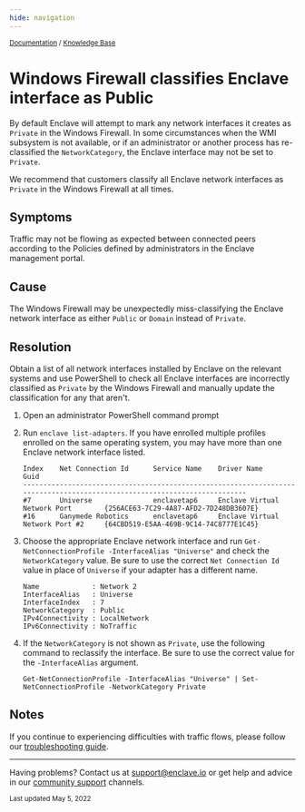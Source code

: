 ```yaml
---
hide: navigation
---
```


<small>[Documentation](/) / [Knowledge Base](/kb)</small>

# Windows Firewall classifies Enclave interface as Public

By default Enclave will attempt to mark any network interfaces it creates as `Private` in the Windows Firewall. In some circumstances when the WMI subsystem is not available, or if an administrator or another process has re-classified the `NetworkCategory`, the Enclave interface may not be set to `Private`.

We recommend that customers classify all Enclave network interfaces as `Private` in the Windows Firewall at all times.

## Symptoms

Traffic may not be flowing as expected between connected peers according to the Policies defined by administrators in the Enclave management portal.

## Cause

The Windows Firewall may be unexpectedly miss-classifying the Enclave network interface as either `Public` or `Domain` instead of `Private`.

## Resolution

Obtain a list of all network interfaces installed by Enclave on the relevant systems and use PowerShell to check all Enclave interfaces are incorrectly classified as `Private` by the Windows Firewall and manually update the classification for any that aren't.

1. Open an administrator PowerShell command prompt

2. Run `enclave list-adapters`. If you have enrolled multiple profiles enrolled on the same operating system, you may have more than one Enclave network interface listed. 

    ```
    Index    Net Connection Id      Service Name    Driver Name                         Guid
    --------------------------------------------------------------------------------------------------------------------------
    #7       Universe               enclavetap6     Enclave Virtual Network Port        {256ACE63-7C29-4A87-AFD2-7D248DB3607E}
    #16      Ganymede Robotics      enclavetap6     Enclave Virtual Network Port #2     {64CBD519-E5AA-469B-9C14-74C8777E1C45}
    ```

3. Choose the appropriate Enclave network interface and run `Get-NetConnectionProfile -InterfaceAlias "Universe"` and check the `NetworkCategory` value. Be sure to use the correct `Net Connection Id` value in place of `Universe` if your adapter has a different name.

    ```
    Name             : Network 2
    InterfaceAlias   : Universe
    InterfaceIndex   : 7
    NetworkCategory  : Public
    IPv4Connectivity : LocalNetwork
    IPv6Connectivity : NoTraffic
    ```

4. If the `NetworkCategory` is not shown as `Private`, use the following command to reclassify the interface. Be sure to use the correct value for the `-InterfaceAlias` argument.

    `Get-NetConnectionProfile -InterfaceAlias "Universe" | Set-NetConnectionProfile -NetworkCategory Private`

## Notes

If you continue to experiencing difficulties with traffic flows, please  follow our [troubleshooting guide](keywords/no-traffic).

---

Having problems? Contact us at [support@enclave.io](mailto:support@enclave.io) or get help and advice in our [community support](/community-support/) channels.

<small>Last updated May 5, 2022</small>